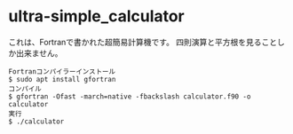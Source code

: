 # ultra-simple_calculator
これは、Fortranで書かれた超簡易計算機です。
四則演算と平方根を見ることしか出来ません。
```
Fortranコンパイラーインストール
$ sudo apt install gfortran
コンパイル
$ gfortran -Ofast -march=native -fbackslash calculator.f90 -o calculator
実行
$ ./calculator
```
